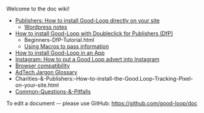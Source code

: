 
Welcome to the doc wiki!

* [Publishers: How to install Good-Loop directly on your site](/Publishers:-How-to-install-Good-Loop-on-your-site.html)
	* [Wordpress notes](/Wordpress-Ad-Plugins-Notes.html)
* [How to install Good-Loop with Doubleclick for Publishers (DfP)](/Use-with-DoubleClick-for-Publishers-(DfP).html)
	* Beginners-DfP-Tutorial.html
	* [Using Macros to pass information](/Using-macros-to-pass-info-to-the-ad-unit.html)
* [How to install Good-Loop in an App](/app-install.html)
* [Instagram: How to put a Good Loop advert into Instagram](/instagram-install.html)
* [Browser compatibility](/Browser-Compatibility-List.html)
* [AdTech Jargon Glossary](/AdTech-Jargon-Glossary.html)
* Charities-&-Publishers:-How-to-install-the-Good.Loop-Tracking-Pixel-on-your-site.html
* [Common-Questions-&-Pitfalls](C/ommon-Questions-&-Pitfalls.html)

To edit a document -- please use GitHub: https://github.com/good-loop/doc
